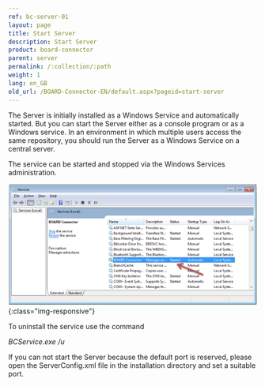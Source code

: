 ```yaml
---
ref: bc-server-01
layout: page
title: Start Server
description: Start Server
product: board-connector
parent: server
permalink: /:collection/:path
weight: 1
lang: en_GB
old_url: /BOARD-Connector-EN/default.aspx?pageid=start-server
---
```


The Server is initially installed as a Windows Service and automatically started. But you can start the Server either as a console program or as a Windows service. In an environment in which multiple users access the same repository, you should run the Server as a Windows Service on a central server.

The service can be started and stopped via the Windows Services administration. 

![Start-Service](/img/content/Start-Service.png){:class="img-responsive"}

To uninstall the service use the command

*BCService.exe /u*

If you can not start the Server because the default port is reserved, please open the ServerConfig.xml file in the installation directory and set a suitable port.  


